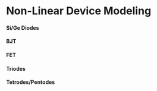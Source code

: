 # Non-Linear Device Modeling

#### Si/Ge Diodes

#### BJT

#### FET

#### Triodes

#### Tetrodes/Pentodes

